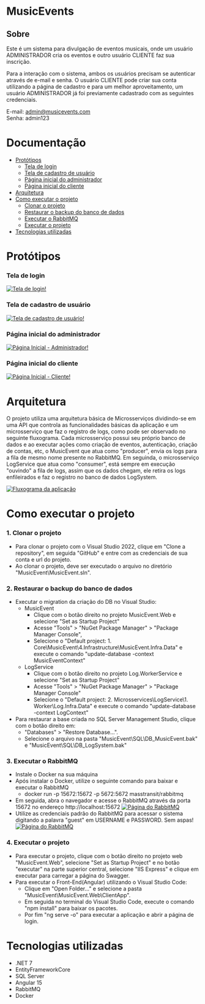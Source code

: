 # MusicEvents

## Sobre
Este é um sistema para divulgação de eventos musicais, onde um usuário ADMINISTRADOR cria os eventos e 
outro usuário CLIENTE faz sua inscrição.

Para a interação com o sistema, ambos os usuários precisam se autenticar através de e-mail e senha.
O usuário CLIENTE pode criar sua conta utilizando a página de cadastro e para um melhor aproveitamento, 
um usuário ADMINISTRADOR já foi previamente cadastrado com as seguintes credenciais. 

E-mail: admin@musicevents.com  <br>
Senha: admin123

# Documentação

* [Protótipos](#protótipos)
    * [Tela de login](#tela-de-login)
    * [Tela de cadastro de usuário](#tela-de-cadastro-de-usuário)
    * [Página inicial do administrador](#página-inicial-do-administrador)
    * [Página inicial do cliente](#página-inicial-do-cliente)
* [Arquitetura](#arquitetura)
* [Como executar o projeto](#como-executar-o-projeto)
    * [Clonar o projeto](#1-clonar-o-projeto)
    * [Restaurar o backup do banco de dados](#2-restaurar-o-backup-do-banco-de-dados)
    * [Executar o RabbitMQ](#3-executar-o-rabbitmq)
    * [Executar o projeto](#4-executar-o-projeto)
* [Tecnologias utilizadas](#tecnologias-utilizadas)

# Protótipos
### Tela de login
<a href="#">![Tela de login!](MusicEvent.Web/ClientApp/src/assets/img/tela-login.png "Tela de login")</a>

### Tela de cadastro de usuário
<a href="#">![Tela de cadastro de usuário!](MusicEvent.Web/ClientApp/src/assets/img/tela-criar-conta.png "Tela de cadastro")</a>

### Página inicial do administrador
<a href="#">![Página Inicial - Administrador!](MusicEvent.Web/ClientApp/src/assets/img/admin-home.png "Página Inicial - Administrador")</a>

### Página inicial do cliente
<a href="#">![Página Inicial - Cliente!](MusicEvent.Web/ClientApp/src/assets/img/home-cliente.png "Página Inicial - Cliente")</a>

# Arquitetura
O projeto utiliza uma arquitetura básica de Microsserviços dividindo-se em uma API que controla as funcionalidades básicas da aplicação e um microsserviço que faz o registro de logs, como pode ser observado no seguinte fluxograma. 
Cada microsserviço possui seu próprio banco de dados e ao executar ações como criação de eventos, autenticação, criação de contas, etc, o MusicEvent que atua como "producer", envia os logs para a fila de mesmo nome presente no RabbitMQ. 
Em seguinda, o microsserviço LogService que atua como "consumer", está sempre em execução "ouvindo" a fila de logs, assim que os dados chegam, ele retira os logs enfileirados e faz o registro no banco de dados LogSystem.

<a href="#">![Fluxograma da aplicação](MusicEvent.Web/ClientApp/src/assets/img/rabbitmq-design.png "Fluxograma da aplicação")</a>

# Como executar o projeto
### 1. Clonar o projeto
* Para clonar o projeto com o Visual Studio 2022, clique em "Clone a repository", em seguida "GitHub" e entre com as credenciais de sua conta e url do projeto.
* Ao clonar o projeto, deve ser executado o arquivo no diretório "MusicEvent\MusicEvent.sln".

### 2. Restaurar o backup do banco de dados
* Executar o migration da criação do DB no Visual Studio:
   * MusicEvent
      * Clique com o botão direito no projeto MusicEvent.Web e selecione "Set as Startup Project"
      * Acesse "Tools" > "NuGet Package Manager" > "Package Manager Console",
      * Selecione o "Default project: 1. Core\MusicEvent\4.Infrastructure\MusicEvent.Infra.Data" e execute o comando "update-database -context MusicEventContext"
   * LogService
      * Clique com o botão direito no projeto Log.WorkerService e selecione "Set as Startup Project"
      * Acesse "Tools" > "NuGet Package Manager" > "Package Manager Console"
      * Selecione o "Default project: 2. Microsservices\LogService\1. Worker\Log.Infra.Data" e execute o comando "update-database -context LogContext"
* Para restaurar a base criada no SQL Server Management Studio, clique com o botão direito em:
    * "Databases" > "Restore Database...".
    * Selecione o arquivo na pasta "MusicEvent\SQL\DB_MusicEvent.bak" e "MusicEvent\SQL\DB_LogSystem.bak" 

### 3. Executar o RabbitMQ
* Instale o Docker na sua máquina
* Após instalar o Docker, utilize o seguinte comando para baixar e executar o RabbitMQ
    * docker run -p 15672:15672 -p 5672:5672 masstransit/rabbitmq
* Em seguida, abra o navegador e acesse o RabbitMQ através da porta 15672 no endereço http://localhost:15672
<a href="#">![Página do RabbitMQ](MusicEvent.Web/ClientApp/src/assets/img/pageserver-rabbitmq.png "Página do RabbitMQ")</a>
* Utilize as credenciais padrão do RabbitMQ para acessar o sistema digitando a palavra "guest" em USERNAME e PASSWORD. Sem aspas!
<a href="#">![Página do RabbitMQ](MusicEvent.Web/ClientApp/src/assets/img/home-rabbitmq.png "Página do RabbitMQ")</a>

### 4. Executar o projeto
* Para executar o projeto, clique com o botão direito no projeto web "MusicEvent.Web", selecione "Set as Startup Project" e no botão "executar" na parte superior central, selecione "IIS Express" e clique em executar para carregar a página do Swagger.
* Para executar o Front-End(Angular) utilizando o Visual Studio Code:
    *  Clique em "Open Folder..." e selecione a pasta "MusicEvent\MusicEvent.Web\ClientApp".
    *  Em seguida no terminal do Visual Studio Code, execute o comando "npm install" para baixar os pacotes.
    *  Por fim "ng serve -o" para executar a aplicação e abrir a página de login.

# Tecnologias utilizadas
* .NET 7
* EntityFrameworkCore
* SQL Server
* Angular 15
* RabbitMQ
* Docker

